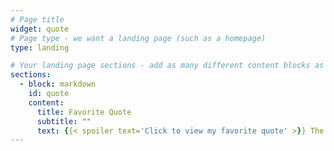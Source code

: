 ```yaml
---
# Page title
widget: quote
# Page type - we want a landing page (such as a homepage)
type: landing

# Your landing page sections - add as many different content blocks as you like
sections:
  - block: markdown
    id: quote
    content:
      title: Favorite Quote
      subtitle: ""
      text: {{< spoiler text='Click to view my favorite quote' >}} The good life is one inspired by love and guided by knowledge! {{< /spoiler >}}
---
```

